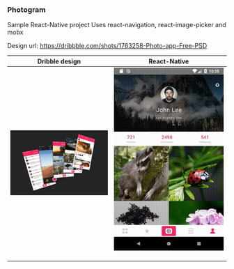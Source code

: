 ### Photogram
Sample React-Native project
Uses react-navigation, react-image-picker and mobx

Design url: https://dribbble.com/shots/1763258-Photo-app-Free-PSD

Dribble design             |  React-Native
:-------------------------:|:-------------------------:
![](./preview.png) |  ![](./photogram.gif?raw=true) <img width=800/>
